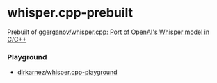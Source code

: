 whisper.cpp-prebuilt
====================
Prebuilt of [ggerganov/whisper.cpp: Port of OpenAI's Whisper model in C/C++](https://github.com/ggerganov/whisper.cpp)

### Playground
- [dirkarnez/whisper.cpp-playground](https://github.com/dirkarnez/whisper.cpp-playground)